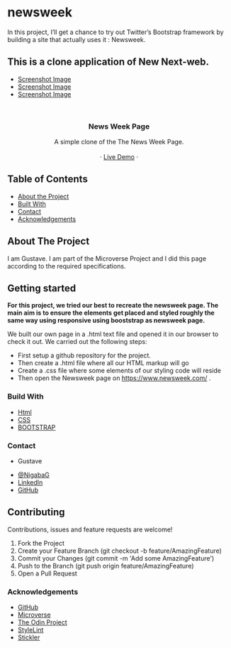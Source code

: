 # newsweek
In this project, I’ll get a chance to try out Twitter’s Bootstrap framework by building a site that actually uses it :  Newsweek.

<!-- PROJECT LOGO -->
## This is a clone application of New Next-web.
- [Screenshot Image](images/scren1)
- [Screenshot Image](images/scren2)
- [Screenshot Image](images/screen3)
<br />
<p align="center">
   <h3 align="center">News Week Page</h3>

  <p align="center">
    A simple clone of the The News Week Page.
    <br />    
    <br />
    ·
     <a href="https://raw.githack.com/Guy-Gustave/newsweek/feature-branch/index.html ">Live Demo</a>
    ·    
  </p>
</p>

<!-- TABLE OF CONTENTS -->
## Table of Contents

* [About the Project](#about-the-project)
* [Built With](#built-with)
* [Contact](#contact)
* [Acknowledgements](#acknowledgements)



<!-- ABOUT THE PROJECT -->
## About The Project

  I am Gustave. I am part of the Microverse Project and I did this page according to the required specifications.  

## Getting started
**For this project, we tried our best to recreate the newsweek page. The main aim is to ensure the elements get placed and styled roughly the same way using responsive using booststrap as newsweek page.**

We built our own page in a .html text file and opened it in our browser to check it out. We carried out the following steps:
  - First setup a github repository for the project.
  - Then create a .html file where all our HTML markup will go
  - Create a .css file where some elements of our styling code will reside
  - Then open the Newsweek page on https://www.newsweek.com/  .


### Build With

* [Html]()
* [CSS]()
* [BOOTSTRAP]()


### Contact
* Gustave 
- [@NigabaG](https://twitter.com/GSakubu)  
- [LinkedIn](https://www.linkedin.com/in/guy-gustave-nigaba-7988ba181/) 
- [GitHub](https://github.com/WCanirinka)

## Contributing
Contributions, issues and feature requests are welcome!

   1. Fork the Project
   2. Create your Feature Branch (git checkout -b feature/AmazingFeature)
   3. Commit your Changes (git commit -m 'Add some AmazingFeature')
   4. Push to the Branch (git push origin feature/AmazingFeature)
   5. Open a Pull Request

### Acknowledgements

* [GitHub](https://github.com)
* [Microverse](https://www.microverse.org/)
* [The Odin Project](https://www.theodinproject.com/courses/html5-and-css3/lessons/embedding-images-and-video#introduction)
* [StyleLint]()
* [Stickler]()


